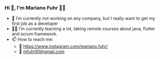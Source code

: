 ### Hi 👋, I'm Mariano Fuhr 👨‍💻

- 👔 I’m currently not working on any company, but I really want to get my first job as a developer 
- 👨‍💻 I’m currently learning a lot, taking remote courses about java, flutter and scrum framework.
- 📫 How to reach me: 
  - 📌 https://www.instagram.com/mariano.fuhr/
  - 📌 mfuhr91@gmail.com          

